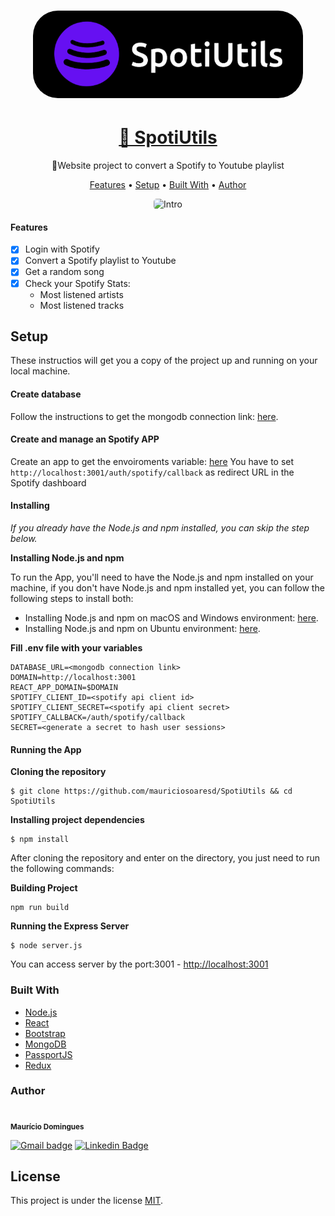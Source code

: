 <h1 align="center">
<a href="https://spotiutils.herokuapp.com/">
  <img style="border-radius: 40px; height: 140px"alt="SpotiUtils" title="SpotiUtils" src="./README/logo.png" />
  </a>
</h1>

<h1 align="center">
    <a href="https://spotiutils.herokuapp.com/">🔗 SpotiUtils</a>
</h1>

<p align="center">🚀Website project to convert a Spotify to Youtube playlist</p>

<p align="center">
 <a href="#features">Features</a> •
 <a href="#setup">Setup</a> • 
 <a href="#built-with">Built With</a> • 
 <a href="#author">Author</a>
</p>

<p align="center">
    <img width="250" style="border-radius: 5px" height="450" src="./README/mobile.gif" alt="Intro">
</p>


#### Features

- [x] Login with Spotify
- [x] Convert a Spotify playlist to Youtube
- [x] Get a random song
- [x] Check your Spotify Stats:
    - Most listened artists
    - Most listened tracks


## Setup

These instructios will get you a copy of the project up and running on your local machine. 

#### Create database

Follow the instructions to get the mongodb connection link: [here](https://www.mongodb.com/docs/atlas/tutorial/deploy-free-tier-cluster/).

#### Create and manage an Spotify APP

Create an app to get the envoiroments variable: [here](https://developer.spotify.com/dashboard/)
You have to set ```http://localhost:3001/auth/spotify/callback``` as redirect URL in the Spotify dashboard


#### Installing

 *If you already have the Node.js and npm installed, you can skip  the step below.*
 

**Installing Node.js and npm**

To run the App, you'll need to have the Node.js and  npm installed on your machine, if you don't have Node.js and npm installed yet, you can follow the following steps to install both:

 * Installing Node.js and npm on macOS and Windows environment: [here](https://nodejs.org/en/download/).
 * Installing Node.js and npm on Ubuntu environment: [here](https://tecadmin.net/install-latest-nodejs-npm-on-ubuntu/).

 **Fill .env file with your variables**
```
DATABASE_URL=<mongodb connection link>
DOMAIN=http://localhost:3001
REACT_APP_DOMAIN=$DOMAIN
SPOTIFY_CLIENT_ID=<spotify api client id>
SPOTIFY_CLIENT_SECRET=<spotify api client secret>
SPOTIFY_CALLBACK=/auth/spotify/callback
SECRET=<generate a secret to hash user sessions>
```


#### Running the App

**Cloning the repository**
```
$ git clone https://github.com/mauriciosoaresd/SpotiUtils && cd SpotiUtils
```

**Installing project dependencies**
```
$ npm install
```

After cloning the repository and enter on the directory, you just need to run the following commands:

**Building Project**
```
npm run build
```

**Running the Express Server**
```
$ node server.js
```

You can access server by the port:3001 - <http://localhost:3001>

### Built With

- [Node.js](https://nodejs.org/en/)
- [React](https://pt-br.reactjs.org/)
- [Bootstrap](https://getbootstrap.com/)
- [MongoDB](https://www.mongodb.com/)
- [PassportJS](https://www.passportjs.org/)
- [Redux](https://redux.js.org/)

### Author
 <img style="border-radius: 50%;" src="https://avatars.githubusercontent.com/u/55855981?v=4" width="100px;" alt=""/>
 <br />
 <sub><b>Maurício Domingues</b></sub>

 [![Gmail badge](https://img.shields.io/badge/-mauriciosoaresd@gmail.com-D14836?style=flat-square&logo=gmail&logoColor=white&link=mailto:mauriciosoaresd@gmail.com)](mailto:mauriciosoaresd@gmail.com) [![Linkedin Badge](https://img.shields.io/badge/-Maurício-blue?style=flat-square&logo=Linkedin&logoColor=white&link=https://www.linkedin.com/in/mauriciosdomingues/)](https://www.linkedin.com/in/mauriciosdomingues/) 



## License

This project is under the license [MIT](./LICENSE).